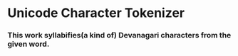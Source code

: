 # Unicode Character Tokenizer

### This work syllabifies(a kind of) Devanagari characters from the given word.
